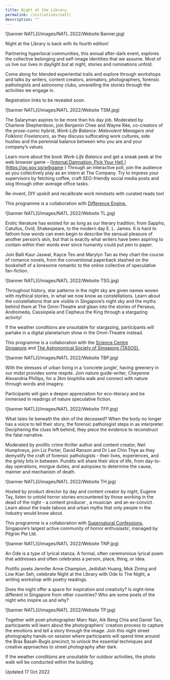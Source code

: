 ```yaml
---
title: Night at the Library
permalink: /initiatives/natl/
description: ""
---
```

![banner NATL](/images/NATL 2022/Website Banner.jpg)

Night at the Library is back with its fourth edition!

Partnering hyperlocal communities, this annual after-dark event, explores the collective belonging and self-image identities that we assume. Most of us live our lives in daylight but at night, stories and ruminations unfold.

Come along for blended experiential trails and explore through workshops and talks by writers, content creators, animators, photographers, forensic pathologists and astronomy clubs, unravelling the stories through the activities we engage in.

Registration links to be revealed soon. 


![banner NATL](/images/NATL 2022/Website TSM.jpg)

The Salaryman aspires to be more than his day job. Moderated by Charlene Shepherdson, join Benjamin Chee and Wayne Rée, co-creators of the prose-comic hybrid, _Work-Life Balance: Malevolent Managers and Folkloric Freelancers_, as they discuss suffocating work cultures, side hustles and the perennial balance between who you are and your company’s values. 

Learn more about the book _Work-Life Balance_ and get a sneak peek at the web browser game – [[Internal Damnation: Pick Your Hell.](https://go.gov.sg/wlbgame)](https://go.gov.sg/wlbgame ) Through an interactive poll, join the audience as you collectively play as an intern at The Company. Try to impress your supervisors by fetching coffee, craft SEO-friendly social media posts and slog through other average office tasks.

Re-invent, DIY upskill and recalibrate work mindsets with curated reads too!

This programme is a collaboration with [Difference Engine.](https://differenceengine.sg/)



![banner NATL](/images/NATL 2022/Website TL.jpg)

Erotic literature has existed for as long as our literary tradition, from Sappho, Catullus, Ovid, Shakespeare, to the modern day E. L. James. It is hard to fathom how words can even begin to describe the sensual pleasure of another person’s skin, but that is exactly what writers have been aspiring to contain within their words ever since humanity could put pen to paper. 

Join Balli Kaur Jaswal, Kayce Teo and Marylyn Tan as they chart the course of romance novels, from the conventional paperback stashed on the bookshelf of a lonesome romantic to the online collective of speculative fan-fiction.

![banner NATL](/images/NATL 2022/Website TSG.jpg)

Throughout history, star patterns in the night sky are given names woven with mythical stories, in what we now know as constellations. Learn about the constellations that are visible in Singapore’s night sky and the myths behind them at The Omni-Theatre and glean into the stories of Perseus, Andromeda, Cassiopeia and Cepheus the King through a stargazing activity!

If the weather conditions are unsuitable for stargazing, participants will partake in a digital planetarium show in the Omni-Theatre instead.

This programme is a collaboration with the [Science Centre Singapore](https://www.science.edu.sg/) and [The Astronomical Society of Singapore (TASOS).](http://tasos.org.sg/about_tasos/about_tasos.html)

![banner NATL](/images/NATL 2022/Website TBP.jpg)

With the stresses of urban living in a ‘concrete jungle’, having greenery in our midst provides some respite. Join nature guide-writer, Cheyenne Alexandria Phillips, for a 3km biophilia walk and connect with nature through words and imagery.

Participants will gain a deeper appreciation for eco-literacy and be immersed in readings of nature speculative fiction.

![banner NATL](/images/NATL 2022/Website TFP.jpg)

What tales lie beneath the skin of the deceased? When the body no longer has a voice to tell their story, the forensic pathologist steps in as interpreter. Deciphering the clues left behind, they piece the evidence to reconstruct the fatal narrative. 

Moderated by prolific crime thriller author and content creator, Neil Humphreys, join Liz Porter, David Ranson and Dr Lee Chin Thye as they demystify the craft of forensic pathologists - their lives, experiences, and the grisly bits in between. Pundits will share their slice of life, from day-to-day operations, morgue duties, and autopsies to determine the cause, manner and mechanism of death.

![banner NATL](/images/NATL 2022/Website TH.jpg)

Hosted by product director by day and content creator by night, Eugene Tay, listen to untold horror stories encountered by those working in the dead of the night - a content producer , a musician  and an ex-convict . Learn about the trade taboos and urban myths that only people in the industry would know about. 

This programme is a collaboration with [Supernatural Confessions](https://www.youtube.com/c/SupernaturalConfessions), Singapore’s largest active community of horror enthusiasts’, managed by Pilgrim Pte Ltd.

![banner NATL](/images/NATL 2022/Website TNP.jpg)

An Ode is a type of lyrical stanza. A formal, often ceremonious lyrical poem that addresses and often celebrates a person, place, thing, or idea.

Prolific poets Jennifer Anne Champion, Jedidiah Huang, Mok Zining and Low Kian Seh, celebrate Night at the Library with Ode to The Night, a writing workshop with poetry readings. 

Does the night offer a space for inspiration and creativity? Is night-time different in Singapore from other countries? Who are some poets of the night who inspire us and why?

![banner NATL](/images/NATL 2022/Website TP.jpg)

Together with poet-photographer Marc Nair, Aik Beng Chia and Daniel Tan, participants will learn about the photographers’ creation process to capture the emotions and tell a story through the image. Join this night street photography hands-on session where participants will spend time around the Bras Basah-Bugis precinct, to unlock the essential techniques and creative approaches to street photography after dark.

If the weather conditions are unsuitable for outdoor activities, the photo walk will be conducted within the building.

Updated 17 Oct 2022